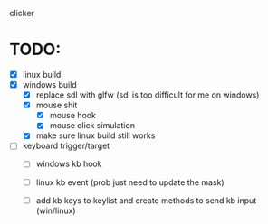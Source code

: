 clicker

# TODO:
- [x] linux build
- [x] windows build
    - [x] replace sdl with glfw (sdl is too difficult for me on windows)
    - [x] mouse shit
        - [x] mouse hook
        - [x] mouse click simulation
    - [x] make sure linux build still works
- [ ] keyboard trigger/target
    - [ ] windows kb hook
    - [ ] linux kb event (prob just need
to update the mask)
    - [ ] add kb keys to keylist and create methods to send kb input (win/linux)
   
